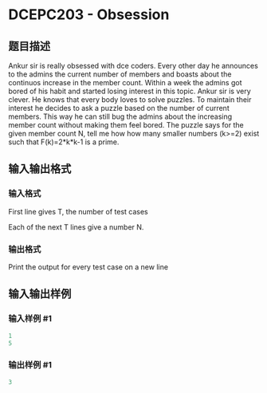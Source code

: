 # DCEPC203 - Obsession

## 题目描述

Ankur sir is really obsessed with dce coders. Every other day he announces to the admins the current number of members and boasts about the continuos increase in the member count. Within a week the admins got bored of his habit and started losing interest in this topic. Ankur sir is very clever. He knows that every body loves to solve puzzles. To maintain their interest he decides to ask a puzzle based on the number of current members. This way he can still bug the admins about the increasing member count without making them feel bored. The puzzle says for the given member count N, tell me how how many smaller numbers (k>=2) exist such that F(k)=2\*k\*k-1 is a prime.

## 输入输出格式

### 输入格式

First line gives T, the number of test cases

Each of the next T lines give a number N.

### 输出格式

Print the output for every test case on a new line

## 输入输出样例

### 输入样例 #1

```cpp
1
5
```


### 输出样例 #1

```cpp
3
```


